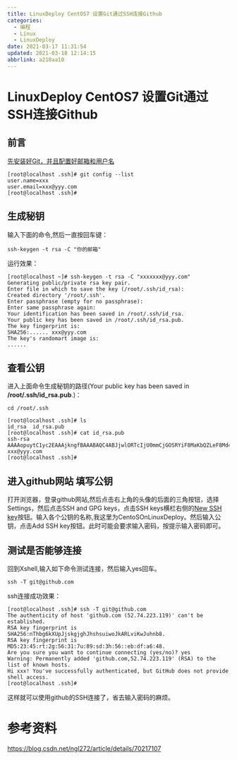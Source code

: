 ```yaml
---
title: LinuxDeploy CentOS7 设置Git通过SSH连接Github
categories: 
  - 编程
  - Linux
  - LinuxDeploy
date: 2021-03-17 11:31:54
updated: 2021-03-18 12:14:15
abbrlink: a210aa10
---
```

# LinuxDeploy CentOS7 设置Git通过SSH连接Github
## 前言
[先安装好Git，并且配置好邮箱和用户名](https://lanlan2017.github.io/blog/21008dc5/)
```
[root@localhost .ssh]# git config --list
user.name=xxx
user.email=xxx@yyy.com
[root@localhost .ssh]#
```
## 生成秘钥
输入下面的命令,然后一直按回车键：
```shell
ssh-keygen -t rsa -C "你的邮箱"
```
运行效果：
```
[root@localhost ~]# ssh-keygen -t rsa -C "xxxxxxx@yyy.com"
Generating public/private rsa key pair.
Enter file in which to save the key (/root/.ssh/id_rsa): 
Created directory '/root/.ssh'.
Enter passphrase (empty for no passphrase): 
Enter same passphrase again: 
Your identification has been saved in /root/.ssh/id_rsa.
Your public key has been saved in /root/.ssh/id_rsa.pub.
The key fingerprint is:
SHA256:...... xxx@yyy.com
The key's randomart image is:
......
```
## 查看公钥
进入上面命令生成秘钥的路径(Your public key has been saved in **/root/.ssh/id_rsa.pub**.)：
```
cd /root/.ssh
```
```
[root@localhost .ssh]# ls
id_rsa  id_rsa.pub
[root@localhost .ssh]# cat id_rsa.pub 
ssh-rsa AAAAopuytC1yc2EAAAjkngfBAAABAQC4ABJjwlORTcIjU0mmCjGOSRYiF8MaKbQZLeF8Md46tgD2LhTLjOnlp09mcha/0uK8TpbWOO3Oq7u+5ageggsvcss3JItrKPEQn0OsXxDW9j7Du9PRAfyagagetvdbkIpxvxYmQ3flXdIG5YtZJHSuqmrKGOo+cZgj1PL4t2vnS2xKmbirdV5qndh3whadfgwertvgDAd57zFXzgWFxH09fI0Nq1oNQpk+MSDnIFyFNDO72VEQA/SYsk+92z056dEKvF1gHS92356478gfsM/JSPqmyJ+qwerfgtvdbd7JLLg6hzQ2LUjA0SGAsusBzHtM0SuxCoRTkdAd3vwwn9l xxx@yyy.com
[root@localhost .ssh]#
```
## 进入github网站 填写公钥
打开浏览器，登录github网站,然后点击右上角的头像的后面的三角按钮，选择Settings，然后点击SSH and GPG keys，点击SSH keys横栏右侧的[New SSH key](https://github.com/settings/ssh/new)按钮。输入各个公钥的名称,我这里为CentoSOnLinuxDeploy。然后输入公钥，点击Add SSH key按钮。此时可能会要求输入密码，按提示输入密码即可。

## 测试是否能够连接
回到Xshell,输入如下命令测试连接，然后输入yes回车。
```shell
ssh -T git@github.com
```
ssh连接成功效果：
```
[root@localhost .ssh]# ssh -T git@github.com
The authenticity of host 'github.com (52.74.223.119)' can't be established.
RSA key fingerprint is SHA256:nThbg6kXUpJjskgjghJhshsuiwoJkARLviKwJuhnb8.
RSA key fingerprint is MD5:23:45:rt:2g:56:31:7u:89:sd:3h:56::eb:df:a6:48.
Are you sure you want to continue connecting (yes/no)? yes
Warning: Permanently added 'github.com,52.74.223.119' (RSA) to the list of known hosts.
Hi xxx! You've successfully authenticated, but GitHub does not provide shell access.
[root@localhost .ssh]# 
```
这样就可以使用github的SSH连接了，省去输入密码的麻烦。

# 参考资料
https://blog.csdn.net/ngl272/article/details/70217107
